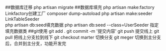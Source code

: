 ##数据库迁移
    php artisan migrate
##数据库填充
    php artisan make:factory Linkfactory创建工厂
    composer dump-autoload 
    php artisan make:seeder LinkTableSeeder    
    php artisan db:seed填充数据
    php artisan db:seed --class=UserSeeder 指定填充数据类
##git使用
    git add .
    git commit -m '提交内容'
    git push 提交线上
    git pull 把线上分支拉到线下
    git checkout marter 切换分支
    git meger 切换到主分支后，合并到主分支，功能开发完
    